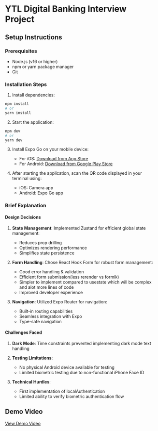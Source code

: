 # YTL Digital Banking Interview Project

## Setup Instructions

### Prerequisites

- Node.js (v16 or higher)
- npm or yarn package manager
- Git

### Installation Steps

1. Install dependencies:

```bash
npm install
# or
yarn install
```

2. Start the application:

```bash
npm dev
# or
yarn dev
```

3. Install Expo Go on your mobile device:

   - For iOS: [Download from App Store](https://apps.apple.com/app/expo-go/id982107779)
   - For Android: [Download from Google Play Store](https://play.google.com/store/apps/details?id=host.exp.exponent)

4. After starting the application, scan the QR code displayed in your terminal using:
   - iOS: Camera app
   - Android: Expo Go app

### Brief Explanation

#### Design Decisions

1. **State Management**: Implemented Zustand for efficient global state management:

   - Reduces prop drilling
   - Optimizes rendering performance
   - Simplifies state persistence

2. **Form Handling**: Chose React Hook Form for robust form management:

   - Good error handling & validation
   - Efficient form submission(less rerender vs formik)
   - Simpler to implement compared to usestate which will be complex and alot more lines of code
   - Improved developer experience

3. **Navigation**: Utilized Expo Router for navigation:
   - Built-in routing capabilities
   - Seamless integration with Expo
   - Type-safe navigation

#### Challenges Faced

1. **Dark Mode**: Time constraints prevented implementing dark mode text handling

2. **Testing Limitations**:

   - No physical Android device available for testing
   - Limited biometric testing due to non-functional iPhone Face ID

3. **Technical Hurdles**:

   - First implementation of localAuthentication
   - Limited ability to verify biometric authentication flow

## Demo Video

[View Demo Video](https://github.com/mohamedariff/iv-ytl-digital-banking/tree/main/assets/video/demo.mp4)
